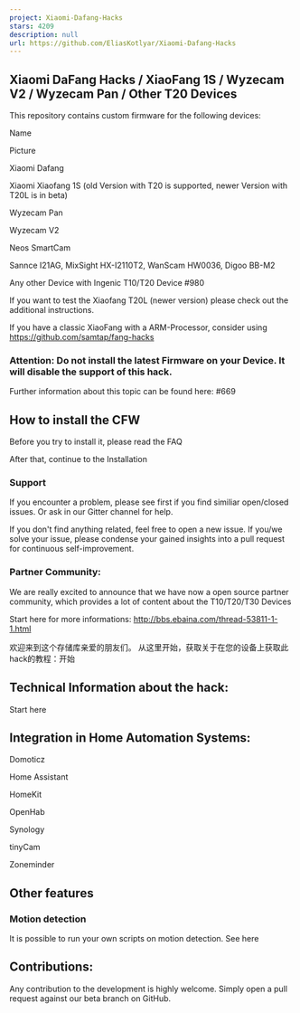 ```yaml
---
project: Xiaomi-Dafang-Hacks
stars: 4209
description: null
url: https://github.com/EliasKotlyar/Xiaomi-Dafang-Hacks
---
```


Xiaomi DaFang Hacks / XiaoFang 1S / Wyzecam V2 / Wyzecam Pan / Other T20 Devices
--------------------------------------------------------------------------------

This repository contains custom firmware for the following devices:

Name

Picture

Xiaomi Dafang

Xiaomi Xiaofang 1S (old Version with T20 is supported, newer Version with T20L is in beta)

Wyzecam Pan

Wyzecam V2

Neos SmartCam

Sannce I21AG, MixSight HX-I2110T2, WanScam HW0036, Digoo BB-M2

Any other Device with Ingenic T10/T20 Device #980

If you want to test the Xiaofang T20L (newer version) please check out the additional instructions.

If you have a classic XiaoFang with a ARM-Processor, consider using https://github.com/samtap/fang-hacks

### Attention: Do not install the latest Firmware on your Device. It will disable the support of this hack.

Further information about this topic can be found here: #669

How to install the CFW
----------------------

Before you try to install it, please read the FAQ

After that, continue to the Installation

### Support

If you encounter a problem, please see first if you find similiar open/closed issues. Or ask in our Gitter channel for help.

If you don't find anything related, feel free to open a new issue. If you/we solve your issue, please condense your gained insights into a pull request for continuous self-improvement.

### Partner Community:

We are really excited to announce that we have now a open source partner community, which provides a lot of content about the T10/T20/T30 Devices

Start here for more informations: http://bbs.ebaina.com/thread-53811-1-1.html

欢迎来到这个存储库亲爱的朋友们。 从这里开始，获取关于在您的设备上获取此hack的教程：开始

Technical Information about the hack:
-------------------------------------

Start here

Integration in Home Automation Systems:
---------------------------------------

Domoticz

Home Assistant

HomeKit

OpenHab

Synology

tinyCam

Zoneminder

Other features
--------------

### Motion detection

It is possible to run your own scripts on motion detection. See here

Contributions:
--------------

Any contribution to the development is highly welcome. Simply open a pull request against our beta branch on GitHub.
